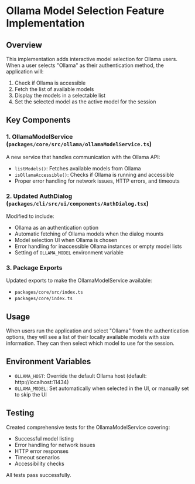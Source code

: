 # Ollama Model Selection Feature Implementation

## Overview

This implementation adds interactive model selection for Ollama users. When a user selects "Ollama" as their authentication method, the application will:

1. Check if Ollama is accessible
2. Fetch the list of available models
3. Display the models in a selectable list
4. Set the selected model as the active model for the session

## Key Components

### 1. OllamaModelService (`packages/core/src/ollama/ollamaModelService.ts`)

A new service that handles communication with the Ollama API:

- `listModels()`: Fetches available models from Ollama
- `isOllamaAccessible()`: Checks if Ollama is running and accessible
- Proper error handling for network issues, HTTP errors, and timeouts

### 2. Updated AuthDialog (`packages/cli/src/ui/components/AuthDialog.tsx`)

Modified to include:

- Ollama as an authentication option
- Automatic fetching of Ollama models when the dialog mounts
- Model selection UI when Ollama is chosen
- Error handling for inaccessible Ollama instances or empty model lists
- Setting of `OLLAMA_MODEL` environment variable

### 3. Package Exports

Updated exports to make the OllamaModelService available:

- `packages/core/src/index.ts`
- `packages/core/index.ts`

## Usage

When users run the application and select "Ollama" from the authentication options, they will see a list of their locally available models with size information. They can then select which model to use for the session.

## Environment Variables

- `OLLAMA_HOST`: Override the default Ollama host (default: http://localhost:11434)
- `OLLAMA_MODEL`: Set automatically when selected in the UI, or manually set to skip the UI

## Testing

Created comprehensive tests for the OllamaModelService covering:

- Successful model listing
- Error handling for network issues
- HTTP error responses
- Timeout scenarios
- Accessibility checks

All tests pass successfully.